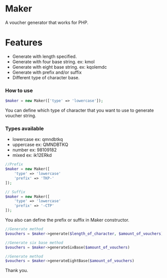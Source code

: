 # Maker

A voucher generator that works for PHP.

# Features

 - Generate with length specified.
 - Generate with four base string. ex: kmol
 - Generate with eight base string. ex: kqolemdc
 - Generate with prefix and/or suffix
 - Different type of character base.

### How to use

```php
$maker = new Maker(['type' => 'lowercase']);
```
You can define which type of character that you want to use to generate voucher string.

### Types available
- lowercase ex: qmndbtkq
- uppercase ex: QMNDBTKQ
- number ex: 98109182
- mixed ex: ik12ERkd

```php
//Prefix
$maker = new Maker([
    'type' => 'lowercase'
    'prefix' => 'TKP-'
]);

// Suffix
$maker = new Maker([
    'type' => 'lowercase'
    'prefix' => '-CTP'
]);
```
You also can define the prefix or suffix in Maker constructor.

```php
//Generate method
$vouchers = $maker->generate($length_of_character, $amount_of_vouchers)

//Generate six base method
$vouchers = $maker->generateSixBase($amount_of_vouchers)

//Generate method
$vouchers = $maker->generateEightBase($amount_of_vouchers)
```

Thank you.
